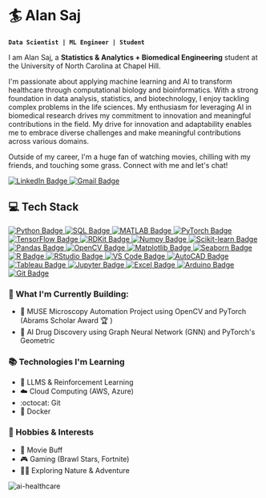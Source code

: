 # :surfer: Alan Saj

**`Data Scientist | ML Engineer | Student`**

I am Alan Saj, a **Statistics & Analytics + Biomedical Engineering** student at the University of North Carolina at Chapel Hill. 

I'm passionate about applying machine learning and AI to transform healthcare through computational biology and bioinformatics. With a strong foundation in data analysis, statistics, and biotechnology, I enjoy tackling complex problems in the life sciences. My enthusiasm for leveraging AI in biomedical research drives my commitment to innovation and meaningful contributions in the field. My drive for innovation and adaptability enables me to embrace diverse challenges and make meaningful contributions across various domains.

Outside of my career, I'm a huge fan of watching movies, chilling with my friends, and touching some grass.
Connect with me and let's chat!

<div id="badges">
  <a href="https://www.linkedin.com/in/alan-saj/">
    <img src="https://img.shields.io/badge/LinkedIn-blue?style=for-the-badge&logo=linkedin&logoColor=white" alt="LinkedIn Badge"/>
  </a>
  <a href="mailto:alanmsaj@gmail.com">
    <img src="https://img.shields.io/badge/Gmail-red?style=for-the-badge&logo=gmail&logoColor=white" alt="Gmail Badge"/>
  </a>
</div>


## :computer: Tech Stack

<div id="badges">
  <a href="https://www.python.org/" target="_blank">
  <img src="https://img.shields.io/badge/Python-3776AB?style=for-the-badge&logo=python&logoColor=white" alt="Python Badge"/>
</a>

<a href="https://www.sql.com/" target="_blank">
  <img src="https://img.shields.io/badge/SQL-4479A1?style=for-the-badge&logo=sql&logoColor=white" alt="SQL Badge"/>
</a>

<a href="https://www.mathworks.com/products/matlab.html" target="_blank">
  <img src="https://img.shields.io/badge/MATLAB-0076A8?style=for-the-badge&logo=matlab&logoColor=white" alt="MATLAB Badge"/>
</a>

<a href="https://pytorch.org/" target="_blank">
  <img src="https://img.shields.io/badge/PyTorch-EE4C2C?style=for-the-badge&logo=pytorch&logoColor=white" alt="PyTorch Badge"/>
</a>

<a href="https://www.tensorflow.org/" target="_blank">
  <img src="https://img.shields.io/badge/TensorFlow-FF6F00?style=for-the-badge&logo=tensorflow&logoColor=white" alt="TensorFlow Badge"/>
</a>

<a href="https://www.rdkit.org/" target="_blank">
  <img src="https://img.shields.io/badge/RDKit-00A0A6?style=for-the-badge&logo=rdkit&logoColor=white" alt="RDKit Badge"/>
</a>
  <a href="https://numpy.org/" target="_blank">
    <img src="https://img.shields.io/badge/Numpy-0078D4?style=for-the-badge&logo=numpy&logoColor=white" alt="Numpy Badge"/>
  </a>
  <a href="https://scikit-learn.org/" target="_blank">
    <img src="https://img.shields.io/badge/Scikit_learn-F7931E?style=for-the-badge&logo=scikit-learn&logoColor=white" alt="Scikit-learn Badge"/>
  </a>
  <a href="https://pandas.pydata.org/" target="_blank">
    <img src="https://img.shields.io/badge/Pandas-150458?style=for-the-badge&logo=pandas&logoColor=white" alt="Pandas Badge"/>
  </a>
  <a href="https://opencv.org/" target="_blank">
    <img src="https://img.shields.io/badge/OpenCV-5C3D6D?style=for-the-badge&logo=opencv&logoColor=white" alt="OpenCV Badge"/>
  </a>
  <a href="https://matplotlib.org/" target="_blank">
    <img src="https://img.shields.io/badge/Matplotlib-003366?style=for-the-badge&logo=matplotlib&logoColor=white" alt="Matplotlib Badge"/>
  </a>
  <a href="https://seaborn.pydata.org/" target="_blank">
    <img src="https://img.shields.io/badge/Seaborn-9E6E66?style=for-the-badge&logo=seaborn&logoColor=white" alt="Seaborn Badge"/>
  </a>
  <a href="https://www.r-project.org/" target="_blank">
    <img src="https://img.shields.io/badge/R-276DC3?style=for-the-badge&logo=r&logoColor=white" alt="R Badge"/>
  </a>
  <a href="https://www.rstudio.com/" target="_blank">
    <img src="https://img.shields.io/badge/RStudio-75AADB?style=for-the-badge&logo=rstudio&logoColor=white" alt="RStudio Badge"/>
  </a>
  <a href="https://code.visualstudio.com/" target="_blank">
    <img src="https://img.shields.io/badge/VS_Code-0078D4?style=for-the-badge&logo=visualstudiocode&logoColor=white" alt="VS Code Badge"/>
  </a>
  <a href="https://www.autodesk.com/products/autocad/overview" target="_blank">
  <img src="https://img.shields.io/badge/AutoCAD-085F4B?style=for-the-badge&logo=autocad&logoColor=white" alt="AutoCAD Badge"/>
</a>

  <a href="https://www.tableau.com/" target="_blank">
    <img src="https://img.shields.io/badge/Tableau-E97627?style=for-the-badge&logo=tableau&logoColor=white" alt="Tableau Badge"/>
  </a>
  <a href="https://jupyter.org/" target="_blank">
    <img src="https://img.shields.io/badge/Jupyter_Foundation-F37626?style=for-the-badge&logo=jupyter&logoColor=white" alt="Jupyter Badge"/>
  </a>
  <a href="https://www.microsoft.com/en-us/microsoft-365/excel" target="_blank">
    <img src="https://img.shields.io/badge/Microsoft_Excel-217346?style=for-the-badge&logo=microsoft-excel&logoColor=white" alt="Excel Badge"/>
  </a>
  <a href="https://www.arduino.cc/" target="_blank">
    <img src="https://img.shields.io/badge/Arduino-00979D?style=for-the-badge&logo=arduino&logoColor=white" alt="Arduino Badge"/>
  </a>
  <a href="https://git-scm.com/" target="_blank">
    <img src="https://img.shields.io/badge/Git-F05032?style=for-the-badge&logo=git&logoColor=white" alt="Git Badge"/>
  </a>
</div>

### :dart: What I'm Currently Building:
  - :microscope: MUSE Microscopy Automation Project using OpenCV and PyTorch (Abrams Scholar Award :trophy: )
  - :pill: AI Drug Discovery using Graph Neural Network (GNN) and PyTorch's Geometric

  
### :books: Technologies I'm Learning
- :robot: LLMS & Reinforcement Learning
- :cloud: Cloud Computing (AWS, Azure)
- :octocat: Git
- :whale: Docker


### :game_die: Hobbies & Interests

- :movie_camera: Movie Buff
- :video_game: Gaming (Brawl Stars, Fortnite)
- :mountain_biking_man: Exploring Nature & Adventure


![ai-healthcare](https://github.com/user-attachments/assets/a23b139f-bbfc-4e8c-90d6-10b63e637248)
